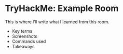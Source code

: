 # TryHackMe: Example Room

This is where I’ll write what I learned from this room.

- Key terms
- Screenshots
- Commands used
- Takeaways
